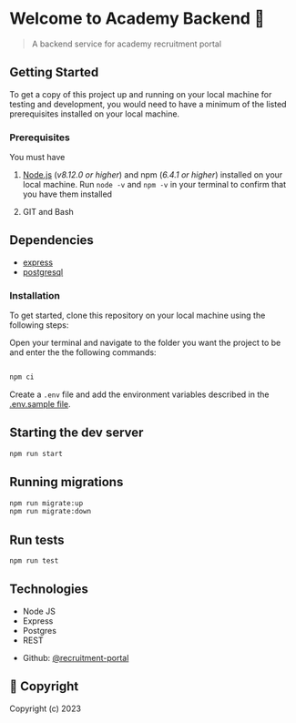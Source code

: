 # Welcome to Academy Backend 👋

> A backend service for academy recruitment portal

## Getting Started

To get a copy of this project up and running on your local machine for testing and development, you would need to have a minimum of the listed prerequisites installed on your local machine.

### Prerequisites

You must have

1. [Node.js](https://nodejs.org/) (_v8.12.0 or higher_) and npm (_6.4.1 or higher_) installed on your local machine. Run `node -v` and `npm -v` in your terminal to confirm that you have them installed

2. GIT and Bash

## Dependencies
* [express](https://expressjs.com/)
* [postgresql](https://www.postgresql.org/)

### Installation

To get started, clone this repository on your local machine using the following steps:

Open your terminal and navigate to the folder you want the project to be and enter the the following commands:

```bash

npm ci
```

Create a `.env` file and add the environment variables described in the [.env.sample file](https://github.com/Albert-Osei/academy-backend/blob/master/.env.sample).

## Starting the dev server

```bash
npm run start
```

## Running migrations

```bash
npm run migrate:up
npm run migrate:down
```

## Run tests

```sh
npm run test
```

## Technologies

- Node JS
- Express
- Postgres
- REST

* Github: [@recruitment-portal](https://github.com/Albert-Osei/academy-backend)

## 📝 Copyright

Copyright (c) 2023

